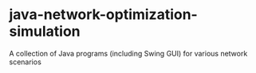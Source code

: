 # java-network-optimization-simulation
A collection of Java programs (including Swing GUI) for various network scenarios
